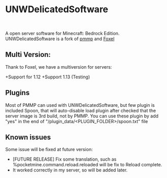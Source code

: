 <h1>UNWDelicatedSoftware</h1>
<br />

A open server software for Minecraft: Bedrock Edition. UNWDelicatedSoftware is a fork of [pmmp](https://github.com/pmmp/PocketMine-MP) and [Foxel](https://github.com/FoxelTeam/Foxel)

## Multi Version:
Thank to Foxel, we have a multiversion for servers:

+Support for 1.12
+Support 1.13 (Testing)

## Plugins

Most of PMMP can used with UNWDelicatedSoftware, but few plugin is included Spoon, that will auto-disable load plugin after checked that the server image is 3rd build, not by PMMP.
You can use these plugin by add "yes" in the end of "/plugin_data/<PLUGIN_FOLDER>/spoon.txt" file

## Known issues
Some issue will be fixed at future version:
+ [FUTURE RELEASE] Fix some translation, such as %pocketmine.command.reload.reloaded will be fix to Reload complete.
+ It worked correctly in my server, so will be added later. 

